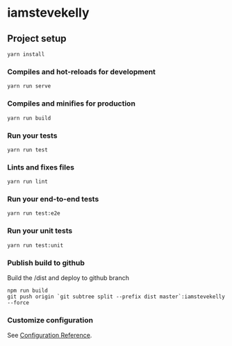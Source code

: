 # iamstevekelly

## Project setup
```
yarn install
```

### Compiles and hot-reloads for development
```
yarn run serve
```

### Compiles and minifies for production
```
yarn run build
```

### Run your tests
```
yarn run test
```

### Lints and fixes files
```
yarn run lint
```

### Run your end-to-end tests
```
yarn run test:e2e
```

### Run your unit tests
```
yarn run test:unit
```

### Publish build to github
Build the /dist and deploy to github branch
```
npm run build
git push origin `git subtree split --prefix dist master`:iamstevekelly --force
```

### Customize configuration
See [Configuration Reference](https://cli.vuejs.org/config/).

